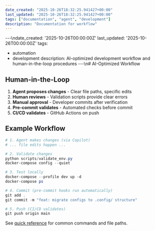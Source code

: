 ```yaml
---
date_created: "2025-10-26T18:32:25.941427+00:00"
last_updated: "2025-10-26T18:32:25.941427+00:00"
tags: ["documentation", "agent", "development"]
description: "Documentation for workflow"
---
```


---\ndate_created: '2025-10-26T00:00:00Z'
last_updated: '2025-10-26T00:00:00Z'
tags:

- automation
- development
  description: AI-optimized development workflow and human-in-the-loop procedures
  ---\n# AI-Optimized Workflow

## Human-in-the-Loop

1. **Agent proposes changes** - Clear file paths, specific edits
2. **Human reviews** - Validation scripts provide clear errors
3. **Manual approval** - Developer commits after verification
4. **Pre-commit validates** - Automated checks before commit
5. **CI/CD validates** - GitHub Actions on push

## Example Workflow

```powershell
# 1. Agent makes changes (via Copilot)
# ... file edits happen ...

# 2. Validate changes
python scripts/validate_env.py
docker-compose config --quiet

# 3. Test locally
docker-compose --profile dev up -d
docker-compose ps

# 4. Commit (pre-commit hooks run automatically)
git add .
git commit -m "feat: migrate configs to .config/ structure"

# 5. Push (CI/CD validates)
git push origin main
```

See [quick reference](agent-reference.md) for common commands and file paths.
